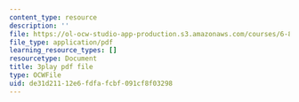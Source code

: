 ```yaml
---
content_type: resource
description: ''
file: https://ol-ocw-studio-app-production.s3.amazonaws.com/courses/6-832-underactuated-robotics-spring-2009/de31d21112e6fdfafcbf091cf8f03298_9qnpQ1hVlqw.pdf
file_type: application/pdf
learning_resource_types: []
resourcetype: Document
title: 3play pdf file
type: OCWFile
uid: de31d211-12e6-fdfa-fcbf-091cf8f03298
---
```

